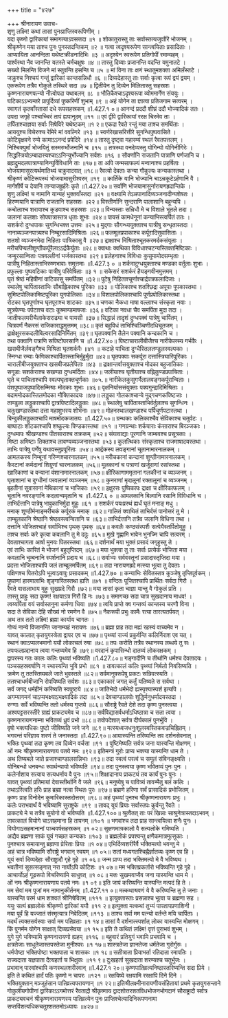 +++
title = "४२७"

+++
श्रीनारायण उवाच-  
शृणु लक्ष्मि! कथां तासां पुनःप्राप्तिस्वरूपिणीम् ।  
यदा कृष्णो द्वारिकायां समागत्याऽवसत्तदा ॥१ ॥
शोकातुरास्तु ताः सर्वास्तत्यजुर्वारि भोजनम् ।  
श्रीकृष्णेन मया ताश्च पुनः पुनस्तदन्तिकम् ॥२ ॥
गत्वा त्वदृश्यरूपेण सान्त्वयिताः प्रसादिताः ।  
आप्यायिता आनन्दिता यथेष्टक्रीडनादिभिः ॥३ ॥
अदृश्येन स्वरूपेण प्रतिगोपीं रमाम्यहम् ।  
पार्श्वस्था नैव जानन्ति यतस्ते चर्मचक्षुषः ॥४ ॥
तास्तु दिव्याः प्रजानन्ति वदन्ति यमुनातटे ।  
सख्यो मिलन्ति विजने मां स्तुवन्ति हसन्ति च ॥५ ॥
मां विना ताः क्षणं स्थातुमशक्ता अमिलँस्तटे ।  
जक्रुश्च निश्चयं गन्तुं द्वारिकां कान्तसन्निधौ ॥६ ॥
दिव्यदेहास्तु ताः सर्वाः कृत्वा रूपं द्वयं द्वयम् ।  
एकरूपेण तत्रैव गोकुले तस्थिरे सदा ॥७ ॥
द्वितीयेन तु दिव्येन मिलितास्तु सहस्रशः ।  
कृष्णनारायणपत्न्यो नीत्वोपदा यथाबलम् ॥८ ॥
भौतिकैश्चाऽदृश्यरूपा व्योममार्गेण संययुः ।  
घटिकाऽऽभ्यन्तरे प्रापुर्दिव्यां पुष्करिणीं शुभाम् ॥९ ॥
अहं योगेन ता ज्ञात्वा प्रतिजगाम सत्वरम् ।  
स्वागतं कृतवाँस्तासां दधे रूपसहस्रकम् ॥1.427.१ ०॥
आनन्दं प्रददौ शीघ्रं ददौ भोज्यादिकं ततः ।  
उपदा जगृहे पश्चाच्चिरं तापं ह्यपानुदम् ॥११ ॥
एवं द्वीपे द्वारिकायां ररक्ष चिरमेव ताः ।  
तर्पिताश्चाज्ञया सर्वाः सिषेविरे यथेष्टकम् ॥१ २॥
एकदा रैवते रन्तुं मया ताश्च समर्थिताः ।  
आययुश्च विचेरुश्च रेमिरे मां ववल्गिरे ॥१३ ॥
स्वर्णरेखासरित्तीरे सुगन्धिपुष्पवासिते ।  
कोटिवृक्षवने रम्ये कामाऽऽनन्दं प्रपेदिरे ॥१४॥
तास्तु दृष्ट्वा महारम्यं स्थलं रैवतपत्तलम् ।  
निश्चिक्युर्मां भोजयितुं सस्मरुर्भोजनानि च ॥१५ ॥
तत्रस्था वनदेव्यस्तु योगिन्यो योगिनीगिरेः ।  
सिद्धस्त्रियोऽम्बादास्यश्चाऽऽनिन्युर्भोज्यानि सर्वशः ॥१६ ॥
सौवर्णानि राजतानि पात्राणि पर्णजानि च ।  
ब्रह्मद्रुमदलपात्राण्यानिन्युर्विविधानि ताः ॥१७॥
ता अपि जन्मसाफल्यं मन्वानाश्च प्रहर्षिताः ।  
भोजयामासुरत्यर्थमातिथ्यं चक्रुरादरात् ॥१८॥
रैवत्यो देवताः कन्या गौकुल्यः कन्यकास्तथा ।  
श्रीकृष्णं कोटिरूपस्थं भोजयामासुरीश्वरम् ॥१९ ॥
कार्तिके यानि भोज्यानि चाऽन्नकूटेऽर्हणानि वै ।  
मार्गशीर्षे च देयानि तान्याजह्रुर्हरेः कृते ॥1.427.२०॥
सर्वाणि भोजयामासुर्नारायणह्रदान्तिके ।  
शृणु लक्ष्मि! च नामानि यान्यहं भुक्तवाँस्तदा ॥२१ ॥
वक्ष्यामि तेऽन्नपानादिव्यञ्जनादीन्यशेषतः ।  
हिरण्मयानि पात्राणि राजतानि सहस्रशः ॥२२॥
विस्तीर्णानि सुन्दराणि पालाशानि बहून्यपि ।  
कचोलाश्च शरावाश्च कुडवाश्च सहस्रशः ॥२३॥
विन्यस्ताः सन्निधौ मे च विशाले भूतले तदा ।  
जलानां कलशाः सोपपात्रास्तत्र धृताः शुभाः ॥२४॥
पायसं कामधेनूनां कन्याभिस्त्वर्पितं ततः ।  
सशर्करो दुग्धपाकः सुगन्धिभक्त उत्तमः ॥२५॥
मुद्गाः सौगन्ध्ययुक्ताश्च पात्रीषु सन्धृतास्तदा ।  
नानाव्यञ्जनपात्र्यश्च निम्बूरसादिमिश्रिताः ॥२६॥
फलमूलप्रपाकाश्च कर्पूरादिसुवासिताः ।  
शतशो व्यञ्जनभेदा निहिताः पात्रिकासु वै ॥२७॥
द्राक्षाश्च मिश्रिताश्चूतकरमर्दकसंयुताः ।  
मरीचपिप्पलीशूण्ठीकर्पूरैलाऽऽर्द्रकैर्युताः ॥२८॥
क्वाथाः क्वथिका विविधाश्चटन्यस्तिक्तमिष्टिकाः ।  
जम्बूरसान्विताः पत्रवल्लीनां भर्जकास्तथा ॥२९॥
प्रलेहनाश्च विविधाः कुसुमामोदसम्भृताः ।  
पात्रीषु निहितास्ताभिरुष्णभावाः समुत्तमाः ॥1.427.३ ० ॥
शर्करादुग्धयुक्ताश्च मण्डका वर्तुलाः शुभाः ।  
प्रफुल्लाः पुष्पवटिकाः पात्रीषु परिवेषिताः ॥३ १ ॥
सकेसरं सशर्करं हैयङ्गवीनमुत्तमम् ।  
घृतं श्रेष्ठं महिषीणां वाटिकासु समर्पितम् ॥३२॥
पुटेषु निहिताश्चूर्णाश्चार्द्रपत्रफलादिजाः ।  
स्थालेषु चार्पितास्ताभिः सौबाह्लिकाश्च पूरिकाः ॥३३ ॥
पोलिकाश्च शतश्छिद्रा अपूपाः पूपकास्तथा ।  
सुमिष्टपोलिकामिष्टपूरिका युगपोलिकाः ॥३४॥
विशालपोलिकाश्चापि पूर्णप्रपोलिकास्तथा ।  
रोटका घृतपूर्णाश्च घृतपूराश्च शाटकाः ॥३५॥
चणका नैकधा माषा वल्लाश्च संस्कृता नवाः ।  
सूत्रफेण्यः पर्पटाश्च वटाः कूष्माण्डमाषजाः ॥३६॥
वटिका नवधा चैव समर्पिता मुदा तदा ।  
जातीफलमरीचैलाकेसराढ्या च पायसी ॥३७॥
सिद्धान्नं तादृशं दुग्धपक्वं पात्रेषु चार्पितम् ।  
चित्रवर्णं नैकरसं राजिकाराद्धमुत्तमम् ॥३८॥
कृतं बहुविधं ताभिश्चिञ्चिणीदधिचूतजम् ।  
द्राक्षेक्षुरसकदलीबिल्वरसादिनिर्मितम् ॥३९॥
घृतपक्वानि तैलेन पक्वानि कन्दकानि च ।  
तथा पक्वानि पत्राणि सपिष्टोपरसानि च ॥1.427.४०॥
पिष्टाचारालीबीजैश्च नारीकेलस्य गर्भकैः ।  
खसबीजैर्लवङ्गैश्च मिश्रिता घृतशर्करैः ॥४१ ॥
कटाहे पाचिता दुग्धैस्तिलतण्डुलस्वल्पकाः ।  
स्निग्धा रम्याः फेणिकाश्चार्पितास्ताभिर्मुहुर्मुदा ॥४२॥
घृतपक्वाः सकर्पूरा दत्तास्त्रिघारिपूरिकाः ।  
चारालीबीजयुक्ताश्च खसबीजप्रलेपिताः ॥४३ ॥
द्राक्षान्तर्वासयुक्ताश्च मोदका बहुजातिकाः ।  
सगूडाः सशर्कराश्च सखण्डा दुग्धमर्दिताः ॥४४॥
जलीयाश्च घृतीयाश्च वह्निकुण्डप्रपाचिताः ।  
घृते च पाचिताश्चापि स्वल्पघृताक्तचूर्णकाः ॥०५.॥
नारीकेलकुसुगर्भैलालवङ्गकर्पूरान्विताः ।  
वंशपुष्पाजपुष्पादिसम्मिश्राः मोदकाः शुभाः ॥४६॥
वृक्षनिर्याससंयुक्ताः पक्वगुन्द्रादिमिश्रिताः ।  
बदाममोदकास्तिलमोदका मौक्तिकादयः ॥४७॥
लड्डुका गोलकाश्चान्ये मुद्गचणकपिष्टजाः ।  
ताण्डुला लड्डुकाश्चापि द्वात्रपिष्टादिलड्डुकाः ॥४८॥
स्थालेषु चार्पितास्ताभिर्वर्तुलाश्च सुगन्धिनः ।  
चतुःखण्डास्तथा दत्ता महाशुभस्य शोभनाः ॥४९॥
मोहनस्थालखण्डाश्च पर्पिचूर्णपटास्तथा ।  
बिन्दुकीलड्डुकाश्चापि माषमोदकजातयः ॥1.427.५०॥
ग्रन्थकाः कलिकाश्चैव सेविकाश्च चतुर्वटः ।  
बाष्पाटाः शाटकाश्चापि शष्कुल्यः पिण्डकास्तथा ॥५१ ॥
गणग्रन्थाः शर्कपाराः कंसाराश्च बिरञ्जकाः ।  
दुग्धमापः श्रीखण्डश्च पीतसाराश्च तक्रकम् ॥५२॥
संयावाद्याः पूरणानि जाम्बवश्च प्रसूत्रकाः ।  
मिष्टा अमिष्टाः तिक्ताश्च लावण्यव्यञ्जनास्तथा ॥५३॥
कुलत्थिकाः संस्कृताश्च राजमाषादयस्तथा ।  
ताभिः पात्रेषु पर्णेषु यथावस्तुप्रपूरिताः ॥५४॥
आर्द्रकस्य लवङ्गानां चूतानामारनालकम् ।  
आमलकस्य निम्बूनां गरिम्णश्चारनालकम् ॥५५॥
मरीचकानां कन्दानां शुण्ठीनामारनालकम् ।  
कैरटानां कर्मदानां शिग्रूणां चारनालकम् ॥५६॥
मूलकानां च पत्राणां खर्जूराणां रसांस्तथा ।  
खारिकाणां च वन्यानां वंशानामारनालकम् ॥५७॥
क्षीरिकाणाममृतानां गलकीनां च व्यञ्जनम् ।  
घृताशानां च दुग्धीनां परवलानां व्यञ्जनम् ॥५८॥
कुनराणां मृदालूनां रक्तालूनां च व्यञ्जनम् ।  
बृहतीनां सुवासानां मेथिकानां च भाजिकाः ॥५९॥
इक्षुरसः पुष्पिकापः द्राक्षा च क्षीरिकाफलम् ।  
चूतानि नवरङ्गानि कदलान्यमृतानि च ॥1.427.६ ० ॥
आमलकानि बिल्वानि रसानि विविधानि च ।  
ताभिर्दत्तानि पात्रेषु भावुकाभिर्मुदा मुहुः ॥६१ ॥
सशर्करं पयःप्रस्थं ह्यर्धं घृतं मनाङ् मधु ।  
मनाक् शूण्ठीर्मनाङ्मरीचकं कर्पूरकं मनाक् ॥६२॥
गालितं क्वाथितं ताभिर्दत्तं पानोत्तरं तु मे ।  
ताम्बूलकानि श्रेष्ठानि श्रेष्ठवस्त्वन्वितानि च ॥६३॥
ताभिर्दत्तानि तत्रैव जलानि विधिना तथा ।  
दत्तानि भोजितश्चाहं सर्वाभिश्च पृथक् पृथक् ॥६४॥
कवलैः कण्ठसंस्पर्शैः सत्पेयैस्तर्पितोमुहुः ।  
ताश्च सर्वाः करे कृत्वा कवलानि तु मे ददुः ॥६५॥
मुखे गृह्णामि भावेन भुनज्मि चापि सत्वरम् ।  
देवताश्चागता आर्षा मुनयः पितरस्तथा ॥६६॥
दर्शनार्थं मया भुक्तं प्रसादं जगृहुस्तु ते ।  
एवं ताभिः कारितं मे भोजनं बहुतृप्तिदम् ॥६७॥
मया भुक्त्वा तु ताः सर्वाः प्रत्येकं भोजिता मया ।  
कवलानि चूम्बनानि स्पर्शनानि प्रदाय च ॥६८॥
सर्वाभ्यः सर्ववस्तूनां प्रसादास्तृप्तिदा मया ।  
प्रदत्ता भोजिताश्चापि जलं ताम्बूलमर्पितम् ॥६९॥
तदा नारायणह्रदे मत्स्या भूत्वा तु देवताः ।  
पक्षिणश्च पितरोऽपि भूत्वाऽवापुः प्रसादकम् ॥1.427.७० ॥
कन्याभिः सेवितस्तत्र कुञ्जेषु तृप्तिपूर्वकम् ।  
पुष्पाणां हारमालाभिः शृङ्गारितस्तथा ह्यति ॥७१ ॥
वन्दितः पूजितश्चापि प्रार्थितः सर्वदा गिरौ ।  
रैवते वासलाभाय मुहुः सुखप्रदे गिरौ ॥७२॥
मया तासां कृता चाज्ञा यान्तु वै गोकुलं प्रति ।  
तास्तु प्राहुः सदा कृष्ण! रक्षयाऽत्र गिरौ हि नः ॥७३॥
समागच्छ सदा चात्र सुखदानाय माधव! ।  
त्वय्यर्पिता वयं सर्वास्तनुना कर्मणा धिया ॥७४॥
त्वयि प्राप्ते क्व गन्तव्यं कान्तस्य चरणौ विना ।  
सदा ते सेविका देहि सौख्यं नो रमणेन वै ॥७५॥
नैकरूपी प्रभुः कामैः रत्या तारत्यतर्पयत् ।  
अथ तत्र ततो लक्ष्मि! ब्रह्मा कार्याय चागतः ।  
गोप्यं नान्ये विजानन्ति जानाम्यहं नरायणः ॥७६॥
ब्रह्मा प्राह तदा मह्यं रहस्यं वाच्यमेव न ।  
यावत् कालात् कृतयुगस्त्रेता द्वापर एव च ॥७७॥
पृथ्व्यां राज्यं प्रकुर्वन्ति कलिर्निराश एव यत् ।  
स्थानं क्वाऽप्यलभमानो ययौ लोकाचलं रुषा ॥७८॥
तपः करोति तत्रैव स्थानस्य लब्धये तु सः ।  
तपःफलप्रदानाय त्वया गन्तव्यमेव हि ॥७९॥
वरदानं कृपासिन्धो दातव्यं लोकरक्षकम् ।  
द्वापरस्य गतः कालः कलिः पृथ्व्यां भविष्यति ॥1.427.८०॥
गङ्गादीनि च तीर्थानि धर्मश्च देवतादयः ।  
पञ्चसहस्रवर्षाणि न स्थास्यन्ति भुवि प्रभो ॥८१ ॥
तावत्कालं कलिः पृथ्व्यां निर्बलो निवसिष्यति ।  
क्रमेण तु ततस्तिष्यबले जाते भुवस्तले ॥८२॥
सर्वमानुषरूपेषु प्रकटः सन्निवत्स्यति ।  
ततश्चाधर्मबीजानि रोपयिष्यति सर्वशः ॥८३॥
एकाकारं जगत् कर्तुं यतिष्यते स सर्वथा ।  
सर्वं जगद् धर्महीनं करिष्यति स्वपुष्टये ॥८४॥
जातिभेदो धर्मभेदो ह्यस्पृश्यास्पर्श इत्यपि ।  
अगम्यागमनं चाऽप्यभक्ष्याऽभक्ष्यादिकं तदा ॥८५॥
देवचाण्डालयोः शुद्धिर्मनुधर्मादयस्तदा ।  
रुग्णाः सर्वे भविष्यन्ति ततो धर्मस्य गुप्तये ॥८६॥
सौराष्ट्रे रैवते देशे तदा कृष्ण पुनस्त्वया ।  
अश्वपट्टसरस्तीरे ग्राह्यं प्राकट्यमेव च ॥८७॥
सर्वविद्यासर्वधर्माऽधिष्ठात्रा च सता त्वया ।  
कृष्णनारायणनाम्ना भवितव्यं ध्रुवं प्रभो ॥८८॥
तवोपदेशात् सर्वत्र दीर्घकालं पुनर्भुवि ।  
वृषो भक्त्यधिकः पुष्टो जीविष्यति जने जने ॥८९॥
मत्स्यध्वजधनुःशूलस्वस्तिकवज्रचिह्नितम् ।  
भगवन्तं परिज्ञाय शरणं ते जनास्तदा ॥1.427.९०॥
आयास्यन्ति तरिष्यन्ति तव दर्शनसेवनात् ।  
भक्तिः पृथ्व्यां तदा कृष्ण तव दिव्येन वर्चसा ॥९१ ॥
पुष्टिमेष्यति सर्वत्र जना यास्यन्ति मोक्षणम् ।  
ओं नमः श्रीकृष्णनारायणाय पतये नमः ॥९२॥
इतिमन्त्रं गुरोः प्राप्य भक्त्या यास्यन्ति धाम ते ।  
अथ तिष्यबले जाते प्रजाश्चाण्डालसन्निभाः ॥९३॥
तदा स्वत्वं परत्वं च समूलं संविनङ्क्ष्यति ।  
योनिबन्धो धनबन्धः स्वार्थन्यायो भविष्यति ॥९४॥
तदा पुनस्त्वया कृष्ण भवितव्यं पुनः पुनः ।  
कलेर्नाशाय सत्याय सत्यधर्माय वै पुनः ॥९५॥
शिक्षादानाय प्राकट्यं तव कार्यं पुनः पुनः ।  
यावत् पृथ्व्यां प्रतिमायां देवास्तीर्थानि वै जले ॥९६॥
मनुष्येषु च पावित्र्यं तावन्मैतु बलं कलिः ।  
तथाऽस्त्विति हरिः प्राह ब्रह्मा नत्वा स्थितः पुरः ॥९७॥
ब्रह्मणे हरिणा सर्वं प्रासादिकं प्रभोजितम् ।  
कृष्णः प्राह विनोदेन कुमारिकास्तदोत्तरम् ॥९८॥
अहं पृथ्व्यां पुनश्च श्रीकृष्णनारायणः प्रभुः ।  
कलेः पराभवार्थं वै भविष्यामि सुराष्ट्रके ॥९९ ॥
तावद् यूयं प्रियाः सर्वास्तपः कुर्वन्तु रैवते ।  
प्राकट्ये मे च तत्रैव सुयोगो वो भविष्यति ॥1.427.१००॥
श्रुत्वैतत् ताः परं खिन्नाः साश्रुनेत्रास्तदाऽभवन् ।  
तावत्कालं वियोगे चाऽसहमाना हि तापनम् ॥१०१ ॥
भगवांश्च तदा प्राह सान्त्वयित्वा शनैः पुनः ।  
वियोगाऽसहमानानां पञ्चवर्षसहस्रकम् ॥१ ०२॥
सुक्षणमात्रकालो वै सत्यलोके गमिष्यति ।  
अद्यैव ब्रह्मणा साकं यूयं गच्छत कन्यकाः ॥१०३ ॥
ब्रह्मलोकं प्रपश्यन्तु क्षणैकमात्रमुत्सुकाः ।  
पुनश्चात्र समायान्तु ब्रह्मणा प्रेरिताः प्रियाः ॥१ ०४॥
एभिर्दिव्यशरीरैर्वै भक्तिमत्यो भवन्तु मे ।  
अहं चात्र भविष्यामि सौराष्ट्रे भगवान् स्वयम् ॥१ ०५॥
सतां मध्यगतश्चिह्नैर्ज्ञातव्यः कृष्ण एव हि ।  
यूयं सर्वा दिव्यदेहाः सौराष्ट्रादौ गृहे गृहे ॥१ ०६॥
जन्म प्राप्य तदा भक्तिमत्यो मे वै भविष्यथ ।  
भवतीनां सुसत्सङ्गात् नरा नार्योऽपि कोटिशः ॥१ ०७॥
मम भक्तिप्रकर्तारो भविष्यन्ति गृहे गृहे ।  
आचार्योऽहं गूढरूपो विचरिष्यामि साधुवत् ॥१ ०८॥
मत्तः सुखमवाप्यैव जना यास्यन्ति धाम मे ।  
ओं नमः श्रीकृष्णनारायणाय पतये नमः ॥१ ०९॥
इति जापं करिष्यन्ति यास्यन्ति मत्पदं हि ते ।  
मम सेवां मम पूजां मम नामानुकीर्तनम् ॥1.427.११ ०॥
मत्कथाश्रवणं ये वै करिष्यन्ति तु ते जनाः ।  
यास्यन्ति परमं धाम शाश्वतं श्रीनिषेवितम् ॥१११ ॥
इत्युक्तास्ताः प्रसन्नाश्च भूत्वा च ब्रह्मणा सह ।  
ययुः सत्यं ब्रह्मलोकं श्रीकृष्णो द्वारिकां ययौ ॥११ २॥
इत्युक्ता मत्कथां तुभ्यं पापतापप्रणाशिनी ।  
मया पूर्वं हि यज्जातं संस्मृत्यात्र निवेदितम् ॥११३ ॥
ताश्च सर्वा मम पत्न्यो वर्तन्ते मयि चार्पिताः ।  
मदर्थं त्यक्तसर्वस्वाः सर्वा मम पतिव्रताः ॥१ १४॥
तासां वै दर्शनात्स्पर्शात् लोका यास्यन्ति मोक्षणम् ।  
किं पुनर्मम योगेन साक्षात् दिव्यप्रसेवया ॥१ १५॥
इति ते कथितं लक्ष्मि! वृत्तं पुराभवं शुभम् ।  
युगे युगे भविष्यामि कृष्णनारायणो ह्यहम् ॥११६ ॥
बहुवारं प्रतियुगं भवामि प्रभवामि च ।  
क्षत्रतेजाः साधुतेजास्तपस्तेजा मुनीश्वरः ॥१ १७॥
शास्त्रतेजा ज्ञानतेजा धर्मतेजा गुरोर्गुरुः ।  
धर्मपोष्टा भक्तिपोष्टा भक्तपाता च शासकः ॥१ १८॥
सतीत्राता प्रियाभर्ता रतिदाता रमापतिः ।  
राज्यदाता यज्ञपाता दैत्यहर्ता च भिक्षुकः ॥११ ९॥
दुःखहर्ता सुखदाता शरण्यश्च चतुर्भुजः ।  
प्रभावान् पारवांश्चापि कणस्थलशरीरवान् ॥1.427.१ २०॥
कृष्णपातिव्रत्यनिष्ठास्तरिष्यन्ति सदा प्रिये ।  
इति ते कथितं हार्दं पतिः कृष्णो न चापरः ॥१२१ ॥
रक्षयिष्ये रक्षयामि ररक्षापि दिने दिने ।  
भक्तियुक्तान् मञ्जुहंसान पातिव्रत्यपरायणान् ॥१ २२॥
इतिश्रीलक्ष्मीनारायणीयसंहितायां प्रथमे कृतयुगसन्ताने गोकुलीयगोपीनां द्वारिकाऽऽगमोत्तरं रैवताद्रौ श्रीकृष्णाय द्वादशोत्तरशतविधभोजनभोगदानं सौराष्ट्रादौ सर्वत्र प्राकट्यवचनं श्रीकृष्णनारायणस्य पातिव्रत्येन पुनः प्राप्तिश्चेत्यादिनिरूपणनामा सप्तविंशत्यधिकचतुश्शततमोऽध्यायः ॥४२७॥
    
